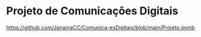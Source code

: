 # Projeto de Comunicações Digitais
https://github.com/JanainaCC/Comunica-esDigitais/blob/main/Projeto.ipynb
